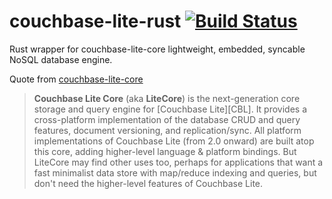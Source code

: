 # couchbase-lite-rust [![Build Status](https://dev.azure.com/dushistov/couchbase-lite-rust/_apis/build/status/Dushistov.couchbase-lite-rust?branchName=master)](https://dev.azure.com/dushistov/couchbase-lite-rust/_build/latest?definitionId=3&branchName=master)

Rust wrapper for couchbase-lite-core lightweight, embedded, syncable NoSQL database engine.

Quote from [couchbase-lite-core](https://github.com/couchbase/couchbase-lite-core)

> **Couchbase Lite Core** (aka **LiteCore**) is the next-generation core storage and query engine for [Couchbase Lite][CBL]. It provides a cross-platform implementation of the database CRUD and query features, document versioning, and replication/sync.
> All platform implementations of Couchbase Lite (from 2.0 onward) are built atop this core, adding higher-level language & platform bindings. But LiteCore may find other uses too, perhaps for applications that want a fast minimalist data store with map/reduce indexing and queries, but don't need the higher-level features of Couchbase Lite.
